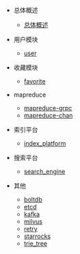 - 总体概述
  - [总体概述](/content/README.md)

- 用户模块
  - [user](/content/user/user.md)

- 收藏模块
  - [favorite](/content/favorite/favorite.md)

- mapreduce
  - [mapreduce-grpc](/content/mapreduce/mapreduce-grpc.md)
  - [mapreduce-chan](/content/mapreduce/mapreduce-chan.md)

- 索引平台
  - [index_platform](/content/index_platform/index_platform.md)

- 搜索平台
  - [search_engine](/content/search_engine/search_engine.md)

- 其他
  - [boltdb](/content/other/boltdb.md)
  - [etcd](/content/other/etcd.md)
  - [kafka](/content/other/kafka.md)
  - [milvus](/content/other/milvus.md)
  - [retry](/content/other/retry.md)
  - [starrocks](/content/other/starrocks.md)
  - [trie_tree](/content/other/trie_tree.md)

